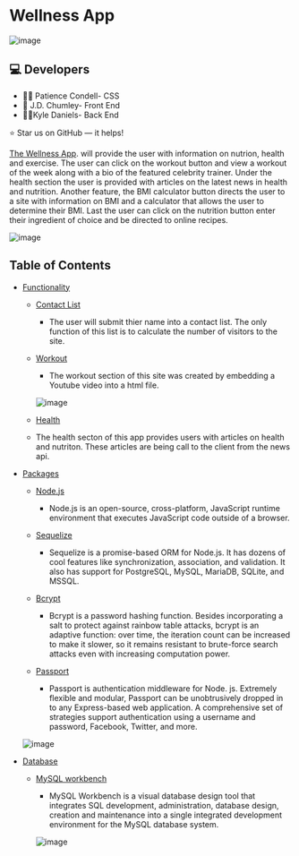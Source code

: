 # Wellness App

![image](https://user-images.githubusercontent.com/40472408/71401242-3dab2e80-25f7-11ea-8c97-8c6eea400884.png)



## :computer: Developers

* :woman_mechanic: Patience Condell- CSS
* :man: J.D. Chumley- Front End
* :man_teacher:Kyle Daniels- Back End

⭐️ Star us on GitHub — it helps!


[The Wellness App](https://kyle67.github.io/Project-1-Wellness-App/). will provide the user with information on nutrion, health and exercise. The user can click on the workout button and view a workout of the week along with a bio of the featured celebrity trainer. Under the health section the user is provided with articles on the latest news in health and nutrition. Another feature, the BMI calculator button directs the user to a site with information on BMI and a calculator that allows the user to determine their BMI. Last the user can click on the nutrition button enter their ingredient of choice and be directed to online recipes. 

![image](https://user-images.githubusercontent.com/40472408/71401981-85cb5080-25f9-11ea-9c7a-3afa616c6805.png)

## Table of Contents

- [Functionality](#Functionality)
    - [Contact List](#typo3-extension-repository)
    
      - The user will submit thier name into a contact list. The only function of this list is to calculate the number of visitors to the site. 
      
    - [Workout](#typo3-extension-repository)
      - The workout section of this site was created by embedding a Youtube video into a html file. 
      
      ![image](https://user-images.githubusercontent.com/40472408/71402258-64b72f80-25fa-11ea-98a9-2836ff09a99f.png)
      
      
    - [Health](#typo3-extension-repository)
    - The health secton of this app provides users with articles on health and nutriton. These articles are being call to the client from the news api. 
      
    
    
    
- [Packages](#Packages)
    - [Node.js](#typo3-extension-repository)
      - Node.js is an open-source, cross-platform, JavaScript runtime environment that executes JavaScript code outside of a      browser.
    - [Sequelize](#typo3-extension-repository)
      - Sequelize is a promise-based ORM for Node.js. It has dozens of cool features like synchronization, association, and validation. It also has support for PostgreSQL, MySQL, MariaDB, SQLite, and MSSQL.
     
    - [Bcrypt](#typo3-extension-repository)
      - Bcrypt is a password hashing function. Besides incorporating a salt to protect against rainbow table attacks, bcrypt is an adaptive function: over time, the iteration count can be increased to make it slower, so it remains resistant to brute-force search attacks even with increasing computation power.
    - [Passport](#typo3-extension-repository)
      - Passport is authentication middleware for Node. js. Extremely flexible and modular, Passport can be unobtrusively dropped in to any Express-based web application. A comprehensive set of strategies support authentication using a username and password, Facebook, Twitter, and more.
    
    ![image](https://user-images.githubusercontent.com/40472408/70691211-86bdc300-1c86-11ea-8254-867dfea07491.png)
    
 - [Database](#Packages)
    - [MySQL workbench](#typo3-extension-repository)
      - MySQL Workbench is a visual database design tool that integrates SQL development, administration, database design, creation and maintenance into a single integrated development environment for the MySQL database system.
      
      ![image](https://user-images.githubusercontent.com/40472408/70741186-bd2c2a00-1ce8-11ea-8ea3-c2aece44f7a2.png)
